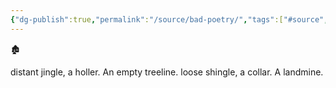 ```yaml
---
{"dg-publish":true,"permalink":"/source/bad-poetry/","tags":["#source","#poem"],"noteIcon":"","created":"2025-09-07T11:40:49.620-06:00","updated":"2025-09-07T12:35:31.546-06:00"}
---
```


🏚️

distant jingle, a holler.
An empty treeline.
loose shingle, a collar.
A landmine.